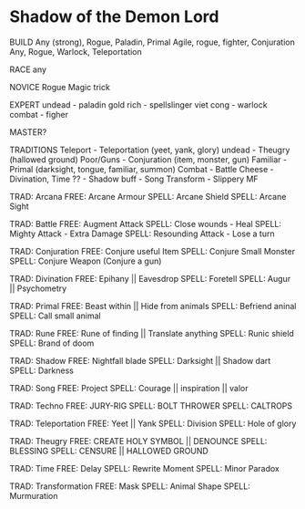 # Shadow of the Demon Lord
BUILD
Any (strong), Rogue, Paladin, Primal
Agile, rogue, fighter, Conjuration
Any, Rogue, Warlock, Teleportation

RACE
	any

NOVICE
	Rogue
	Magic trick

EXPERT
undead 		- paladin
gold rich	- spellslinger
viet cong	- warlock
combat		- figher

MASTER?

TRADITIONS
Teleport 	- Teleportation (yeet, yank, glory)
undead		- Theugry (hallowed ground)
Poor/Guns 	- Conjuration (item, monster, gun)
Familiar	- Primal (darksight, tongue, familiar, summon)
	Combat 		- Battle
	Cheese		- Divination, Time
	??			- Shadow
	buff		- Song
	Transform 	- Slippery MF

























TRAD:	Arcana
	FREE:	Arcane Armour
	SPELL:	Arcane Shield
	SPELL:	Arcane Sight

TRAD:	Battle
	FREE:	Augment Attack
	SPELL:	Close wounds - Heal
	SPELL:	Mighty Attack - Extra Damage
	SPELL:	Resounding Attack - Lose a turn

TRAD:	Conjuration
	FREE:	Conjure useful Item
	SPELL:	Conjure Small Monster
	SPELL:	Conjure Weapon (Conjure a gun)

TRAD:	Divination
	FREE:	Epihany || Eavesdrop
	SPELL:	Foretell
	SPELL:	Augur || Psychometry

TRAD:	Primal
	FREE:	Beast within || Hide from animals
	SPELL:	Befriend aninal
	SPELL:	Call small animal

TRAD:	Rune
	FREE:	Rune of finding || Translate anything
	SPELL:	Runic shield
	SPELL:	Brand of doom

TRAD:	Shadow
	FREE:	Nightfall blade
	SPELL:	Darksight || Shadow dart
	SPELL:	Darkness

TRAD:	Song
	FREE:	Project
	SPELL:	Courage || inspiration || valor

TRAD:	Techno
	FREE:	JURY-RIG
	SPELL:	BOLT THROWER
	SPELL:	CALTROPS

TRAD:	Teleportation
	FREE:	Yeet || Yank
	SPELL:	Division
	SPELL:	Hole of glory

TRAD:	Theugry
	FREE:	CREATE HOLY SYMBOL || DENOUNCE
	SPELL:	BLESSING
	SPELL:	CENSURE || HALLOWED GROUND

TRAD:	Time
	FREE:	Delay
	SPELL:	Rewrite Moment
	SPELL:	Minor Paradox

TRAD:	Transformation
	FREE:	Mask
	SPELL:	Animal Shape
	SPELL:	Murmuration